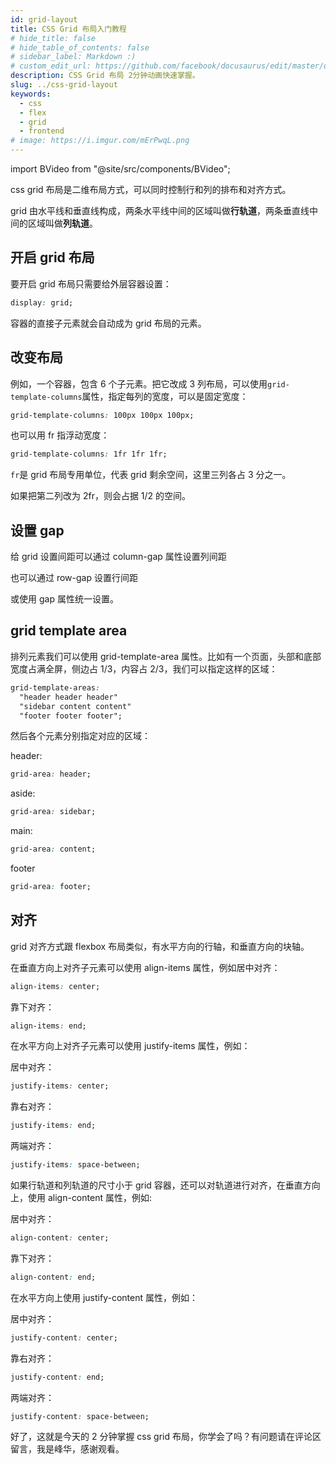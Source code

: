 ```yaml
---
id: grid-layout
title: CSS Grid 布局入门教程
# hide_title: false
# hide_table_of_contents: false
# sidebar_label: Markdown :)
# custom_edit_url: https://github.com/facebook/docusaurus/edit/master/docs/api-doc-markdown.md
description: CSS Grid 布局 2分钟动画快速掌握。
slug: ../css-grid-layout
keywords:
  - css
  - flex
  - grid
  - frontend
# image: https://i.imgur.com/mErPwqL.png
---
```


import BVideo from "@site/src/components/BVideo";

<BVideo src="//player.bilibili.com/player.html?aid=100672644&bvid=BV18p411A7JB&cid=171656332&page=1" bsrc="https://www.bilibili.com/video/BV18p411A7JB/"/>

css grid 布局是二维布局方式，可以同时控制行和列的排布和对齐方式。

grid 由水平线和垂直线构成，两条水平线中间的区域叫做**行轨道**，两条垂直线中间的区域叫做**列轨道**。

## 开启 grid 布局

要开启 grid 布局只需要给外层容器设置：

```css
display: grid;
```

容器的直接子元素就会自动成为 grid 布局的元素。

## 改变布局

例如，一个容器，包含 6 个子元素。把它改成 3 列布局，可以使用`grid-template-columns`属性，指定每列的宽度，可以是固定宽度：

```css
grid-template-columns: 100px 100px 100px;
```

也可以用 fr 指浮动宽度：

```css
grid-template-columns: 1fr 1fr 1fr;
```

`fr`是 grid 布局专用单位，代表 grid 剩余空间，这里三列各占 3 分之一。

如果把第二列改为 2fr，则会占据 1/2 的空间。

## 设置 gap

给 grid 设置间距可以通过 column-gap 属性设置列间距

也可以通过 row-gap 设置行间距

或使用 gap 属性统一设置。

## grid template area

排列元素我们可以使用 grid-template-area 属性。比如有一个页面，头部和底部宽度占满全屏，侧边占 1/3，内容占 2/3，我们可以指定这样的区域：

```css
grid-template-areas:
  "header header header"
  "sidebar content content"
  "footer footer footer";
```

然后各个元素分别指定对应的区域：

header:

```css
grid-area: header;
```

aside:

```css
grid-area: sidebar;
```

main:

```css
grid-area: content;
```

footer

```css
grid-area: footer;
```

## 对齐

grid 对齐方式跟 flexbox 布局类似，有水平方向的行轴，和垂直方向的块轴。

在垂直方向上对齐子元素可以使用 align-items 属性，例如居中对齐：

```css
align-items: center;
```

靠下对齐：

```css
align-items: end;
```

在水平方向上对齐子元素可以使用 justify-items 属性，例如：

居中对齐：

```css
justify-items: center;
```

靠右对齐：

```css
justify-items: end;
```

两端对齐：

```css
justify-items: space-between;
```

如果行轨道和列轨道的尺寸小于 grid 容器，还可以对轨道进行对齐，在垂直方向上，使用 align-content 属性，例如:

居中对齐：

```css
align-content: center;
```

靠下对齐：

```css
align-content: end;
```

在水平方向上使用 justify-content 属性，例如：

居中对齐：

```css
justify-content: center;
```

靠右对齐：

```css
justify-content: end;
```

两端对齐：

```css
justify-content: space-between;
```

好了，这就是今天的 2 分钟掌握 css grid 布局，你学会了吗？有问题请在评论区留言，我是峰华，感谢观看。
